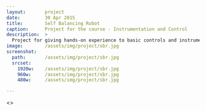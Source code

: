 ```yaml
---
layout:       project
date:         30 Apr 2015
title:        Self Balancing Robot
caption:      Project for the course - Instrumentation and Control
description:  >
  Project for giving hands-on experience to basic controls and instrumentation.
image:        /assets/img/project/sbr.jpg
screenshot:
  path:       /assets/img/project/sbr.jpg
  srcset:
    1920w:    /assets/img/project/sbr.jpg
    960w:     /assets/img/project/sbr.jpg
    480w:     /assets/img/project/sbr.jpg

---
```


<>
